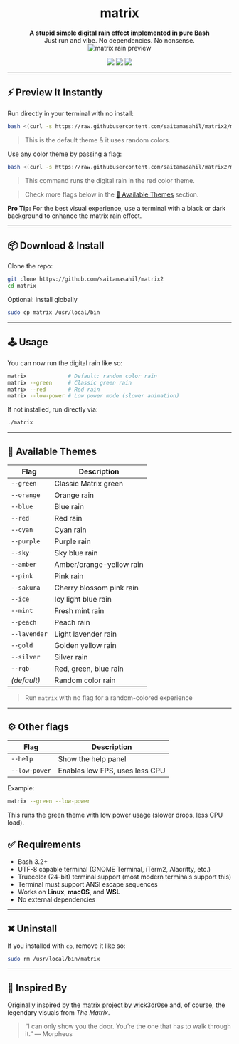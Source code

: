<div align="center">

# matrix

**A stupid simple digital rain effect implemented in pure Bash**  
Just run and vibe. No dependencies. No nonsense.  
<img src="matrix.gif" alt="matrix rain preview">

<p>
  <img src="https://shields.io/badge/made-with%20%20bash-green?style=flat-square&color=d5c4a1&labelColor=1d2021&logo=gnu-bash">
  <img src="https://img.shields.io/badge/Maintained%3F-yes-green.svg">
  <a href="https://discord.gg/W4mQqNnfSq">
    <img src="https://discordapp.com/api/guilds/913584348937207839/widget.png?style=shield"/>
  </a>
</p>

</div>

---

## ⚡ Preview It Instantly

Run directly in your terminal with no install:

```bash
bash <(curl -s https://raw.githubusercontent.com/saitamasahil/matrix2/main/matrix)
```

> This is the default theme & it uses random colors.

Use any color theme by passing a flag:

```bash
bash <(curl -s https://raw.githubusercontent.com/saitamasahil/matrix2/main/matrix) --red
```

> This command runs the digital rain in the red color theme.

> Check more flags below in the [🎨 Available Themes](#-available-themes) section.

**Pro Tip:** For the best visual experience, use a terminal with a black or dark background to enhance the matrix rain effect.

---

## 📦 Download & Install

Clone the repo:

```bash
git clone https://github.com/saitamasahil/matrix2
cd matrix
```

Optional: install globally

```bash
sudo cp matrix /usr/local/bin
```

---

## 🕹️ Usage

You can now run the digital rain like so:

```bash
matrix             # Default: random color rain
matrix --green     # Classic green rain
matrix --red       # Red rain
matrix --low-power # Low power mode (slower animation)
```

If not installed, run directly via:

```bash
./matrix
```

---

## 🎨 Available Themes

| Flag         | Description              |
| ------------ | ------------------------ |
| `--green`    | Classic Matrix green     |
| `--orange`   | Orange rain              |
| `--blue`     | Blue rain                |
| `--red`      | Red rain                 |
| `--cyan`     | Cyan rain                |
| `--purple`   | Purple rain              |
| `--sky`      | Sky blue rain            |
| `--amber`    | Amber/orange-yellow rain |
| `--pink`     | Pink rain                |
| `--sakura`   | Cherry blossom pink rain |
| `--ice`      | Icy light blue rain      |
| `--mint`     | Fresh mint rain          |
| `--peach`    | Peach rain               |
| `--lavender` | Light lavender rain      |
| `--gold`     | Golden yellow rain       |
| `--silver`   | Silver rain              |
| `--rgb`      | Red, green, blue rain    |
| _(default)_  | Random color rain        |

> Run `matrix` with no flag for a random-colored experience

---

## ⚙️ Other flags

| Flag         | Description                     |
| ------------ | ------------------------------- |
| `--help`     | Show the help panel             |
| `--low-power`| Enables low FPS, uses less CPU  |

Example:

```bash
matrix --green --low-power
```

This runs the green theme with low power usage (slower drops, less CPU load).

## ✅ Requirements

- Bash 3.2+
- UTF-8 capable terminal (GNOME Terminal, iTerm2, Alacritty, etc.)
- Truecolor (24-bit) terminal support (most modern terminals support this)
- Terminal must support ANSI escape sequences
- Works on **Linux**, **macOS**, and **WSL**
- No external dependencies

---

## ❌ Uninstall

If you installed with `cp`, remove it like so:

```bash
sudo rm /usr/local/bin/matrix
```

---

## 🧠 Inspired By

Originally inspired by the [matrix project by wick3dr0se](https://github.com/wick3dr0se/matrix) and, of course, the legendary visuals from _The Matrix_.

> “I can only show you the door. You’re the one that has to walk through it.” — Morpheus
